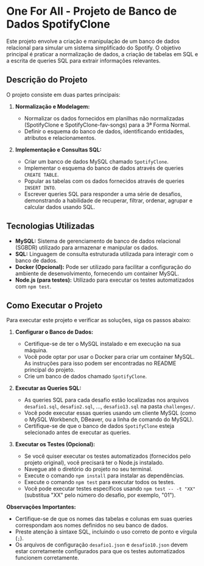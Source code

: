 # One For All - Projeto de Banco de Dados SpotifyClone

Este projeto envolve a criação e manipulação de um banco de dados relacional para simular um sistema simplificado do Spotify. O objetivo principal é praticar a normalização de dados, a criação de tabelas em SQL e a escrita de queries SQL para extrair informações relevantes.

## Descrição do Projeto

O projeto consiste em duas partes principais:

1.  **Normalização e Modelagem:**
    * Normalizar os dados fornecidos em planilhas não normalizadas (SpotifyClone e SpotifyClone-fav-songs) para a 3ª Forma Normal.
    * Definir o esquema do banco de dados, identificando entidades, atributos e relacionamentos.

2.  **Implementação e Consultas SQL:**
    * Criar um banco de dados MySQL chamado `SpotifyClone`.
    * Implementar o esquema do banco de dados através de queries `CREATE TABLE`.
    * Popular as tabelas com os dados fornecidos através de queries `INSERT INTO`.
    * Escrever queries SQL para responder a uma série de desafios, demonstrando a habilidade de recuperar, filtrar, ordenar, agrupar e calcular dados usando SQL.

## Tecnologias Utilizadas

* **MySQL:** Sistema de gerenciamento de banco de dados relacional (SGBDR) utilizado para armazenar e manipular os dados.
* **SQL:** Linguagem de consulta estruturada utilizada para interagir com o banco de dados.
* **Docker (Opcional):** Pode ser utilizado para facilitar a configuração do ambiente de desenvolvimento, fornecendo um container MySQL.
* **Node.js (para testes):** Utilizado para executar os testes automatizados com `npm test`.

## Como Executar o Projeto

Para executar este projeto e verificar as soluções, siga os passos abaixo:

1.  **Configurar o Banco de Dados:**
    * Certifique-se de ter o MySQL instalado e em execução na sua máquina.
    * Você pode optar por usar o Docker para criar um container MySQL. As instruções para isso podem ser encontradas no README principal do projeto.
    * Crie um banco de dados chamado `SpotifyClone`.

2.  **Executar as Queries SQL:**
    * As queries SQL para cada desafio estão localizadas nos arquivos `desafio1.sql`, `desafio2.sql`, ..., `desafio13.sql` na pasta `challenges/`.
    * Você pode executar essas queries usando um cliente MySQL (como o MySQL Workbench, DBeaver, ou a linha de comando do MySQL).
    * Certifique-se de que o banco de dados `SpotifyClone` esteja selecionado antes de executar as queries.

3.  **Executar os Testes (Opcional):**
    * Se você quiser executar os testes automatizados (fornecidos pelo projeto original), você precisará ter o Node.js instalado.
    * Navegue até o diretório do projeto no seu terminal.
    * Execute o comando `npm install` para instalar as dependências.
    * Execute o comando `npm test` para executar todos os testes.
    * Você pode executar testes específicos usando `npm test -- -t "XX"` (substitua "XX" pelo número do desafio, por exemplo, "01").

**Observações Importantes:**

* Certifique-se de que os nomes das tabelas e colunas em suas queries correspondam aos nomes definidos no seu banco de dados.
* Preste atenção à sintaxe SQL, incluindo o uso correto de ponto e vírgula (`;`).
* Os arquivos de configuração `desafio1.json` e `desafio10.json` devem estar corretamente configurados para que os testes automatizados funcionem corretamente.
